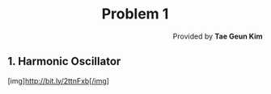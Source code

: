 <h1 style="text-align:center"> Problem 1 </h1>
<p style="text-align:right">Provided by <b>Tae Geun Kim</b></p>

## 1. Harmonic Oscillator

[img]http://bit.ly/2ttnFxb[/img]